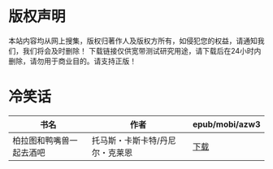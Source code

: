 # 版权声明

本站内容均从网上搜集，版权归著作人及版权方所有，如侵犯您的权益，请通知我们，我们将会及时删除！ 下载链接仅供宽带测试研究用途，请下载后在24小时内删除，请勿用于商业目的。请支持正版！

# 冷笑话

| 书名 | 作者 | epub/mobi/azw3 |
| --- | --- | --- |
| 柏拉图和鸭嘴兽一起去酒吧 | 托马斯・卡斯卡特/丹尼尔・克莱恩 | [下载](https://url89.ctfile.com/f/31084289-1357036201-7f26c9?p=8866) |

